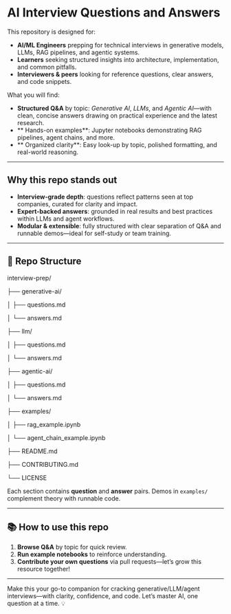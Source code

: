 # AI Interview Questions and Answers

This repository is designed for:

- **AI/ML Engineers** prepping for technical interviews in generative models, LLMs, RAG pipelines, and agentic systems.  
- **Learners** seeking structured insights into architecture, implementation, and common pitfalls.  
- **Interviewers & peers** looking for reference questions, clear answers, and code snippets.

What you will find:

- **Structured Q&A** by topic: *Generative AI*, *LLMs*, and *Agentic AI*—with clean, concise answers drawing on practical experience and the latest research.  
- ** Hands-on examples**: Jupyter notebooks demonstrating RAG pipelines, agent chains, and more.  
- ** Organized clarity**: Easy look-up by topic, polished formatting, and real-world reasoning.

---

## Why this repo stands out

- **Interview-grade depth**: questions reflect patterns seen at top companies, curated for clarity and impact.  
- **Expert-backed answers**: grounded in real results and best practices within LLMs and agent workflows.  
- **Modular & extensible**: fully structured with clear separation of Q&A and runnable demos—ideal for self-study or team training.

---

## 📂 Repo Structure
interview-prep/

├── generative-ai/

│ ├── questions.md

│ └── answers.md

├── llm/

│ ├── questions.md

│ └── answers.md

├── agentic-ai/

│ ├── questions.md

│ └── answers.md

├── examples/

│ ├── rag_example.ipynb

│ └── agent_chain_example.ipynb

├── README.md

├── CONTRIBUTING.md

└── LICENSE


Each section contains **question** and **answer** pairs. Demos in `examples/` complement theory with runnable code.

---

## 📚 How to use this repo

1. **Browse Q&A** by topic for quick review.  
2. **Run example notebooks** to reinforce understanding.  
3. **Contribute your own questions** via pull requests—let’s grow this resource together!

---

Make this your go-to companion for cracking generative/LLM/agent interviews—with clarity, confidence, and code. Let’s master AI, one question at a time. 💡
